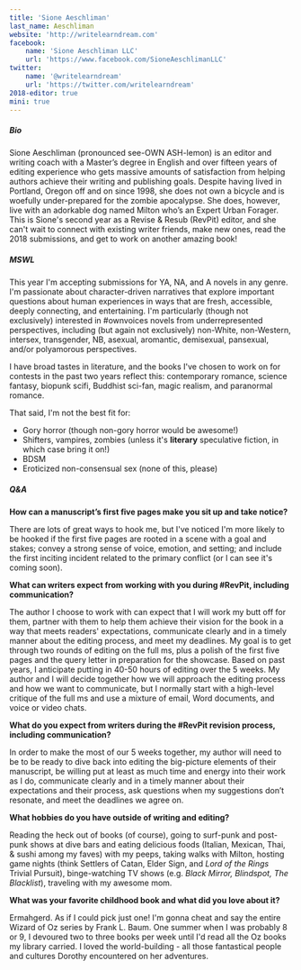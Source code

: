 ```yaml
---
title: 'Sione Aeschliman'
last_name: Aeschliman
website: 'http://writelearndream.com'
facebook:
    name: 'Sione Aeschliman LLC'
    url: 'https://www.facebook.com/SioneAeschlimanLLC'
twitter:
    name: '@writelearndream'
    url: 'https://twitter.com/writelearndream'
2018-editor: true
mini: true
---
```


##### Bio

Sione Aeschliman (pronounced see-OWN ASH-lemon) is an editor and writing coach with a Master’s degree in English and over fifteen years of editing experience who gets massive amounts of satisfaction from helping authors achieve their writing and publishing goals. Despite having lived in Portland, Oregon off and on since 1998, she does not own a bicycle and is woefully under-prepared for the zombie apocalypse. She does, however, live with an adorkable dog named Milton who’s an Expert Urban Forager. This is Sione's second year as a Revise & Resub (RevPit) editor, and she can't wait to connect with existing writer friends, make new ones, read the 2018 submissions, and get to work on another amazing book! 

##### MSWL

This year I'm accepting submissions for YA, NA, and A novels in any genre. I'm passionate about character-driven narratives that explore important questions about human experiences in ways that are fresh, accessible, deeply connecting, and entertaining. I'm particularly (though not exclusively) interested in #ownvoices novels from underrepresented perspectives, including (but again not exclusively) non-White, non-Western, intersex, transgender, NB, asexual, aromantic, demisexual, pansexual, and/or polyamorous perspectives.

I have broad tastes in literature, and the books I've chosen to work on for contests in the past two years reflect this: contemporary romance, science fantasy, biopunk scifi, Buddhist sci-fan, magic realism, and paranormal romance.

That said, I'm not the best fit for:
 * Gory horror (though non-gory horror would be awesome!)
 * Shifters, vampires, zombies (unless it's **literary** speculative fiction, in which case bring it on!)
 * BDSM
 * Eroticized non-consensual sex (none of this, please)

##### Q&A

**How can a manuscript’s first five pages make you sit up and take notice?**

There are lots of great ways to hook me, but I've noticed I'm more likely to be hooked if the first five pages are rooted in a scene with a goal and stakes; convey a strong sense of voice, emotion, and setting; and include the first inciting incident related to the primary conflict (or I can see it's coming soon).

**What can writers expect from working with you during #RevPit, including communication?**

The author I choose to work with can expect that I will work my butt off for them, partner with them to help them achieve their vision for the book in a way that meets readers' expectations, communicate clearly and in a timely manner about the editing process, and meet my deadlines. My goal is to get through two rounds of editing on the full ms, plus a polish of the first five pages and the query letter in preparation for the showcase. Based on past years, I anticipate putting in 40-50 hours of editing over the 5 weeks. My author and I will decide together how we will approach the editing process and how we want to communicate, but I normally start with a high-level critique of the full ms and use a mixture of email, Word documents, and voice or video chats.

**What do you expect from writers during the #RevPit revision process, including communication?**

In order to make the most of our 5 weeks together, my author will need to be to be ready to dive back into editing the big-picture elements of their manuscript, be willing put at least as much time and energy into their work as I do, communicate clearly and in a timely manner about their expectations and their process, ask questions when my suggestions don’t resonate, and meet the deadlines we agree on.

**What hobbies do you have outside of writing and editing?**

Reading the heck out of books (of course), going to surf-punk and post-punk shows at dive bars and eating delicious foods (Italian, Mexican, Thai, & sushi among my faves) with my peeps, taking walks with Milton, hosting game nights (think Settlers of Catan, Elder Sign, and _Lord of the Rings_ Trivial Pursuit), binge-watching TV shows (e.g. _Black Mirror, Blindspot, The Blacklist_), traveling with my awesome mom.

**What was your favorite childhood book and what did you love about it?**

Ermahgerd. As if I could pick just one! I'm gonna cheat and say the entire Wizard of Oz series by Frank L. Baum. One summer when I was probably 8 or 9, I devoured two to three books per week until I'd read all the Oz books my library carried. I loved the world-building - all those fantastical people and cultures Dorothy encountered on her adventures.